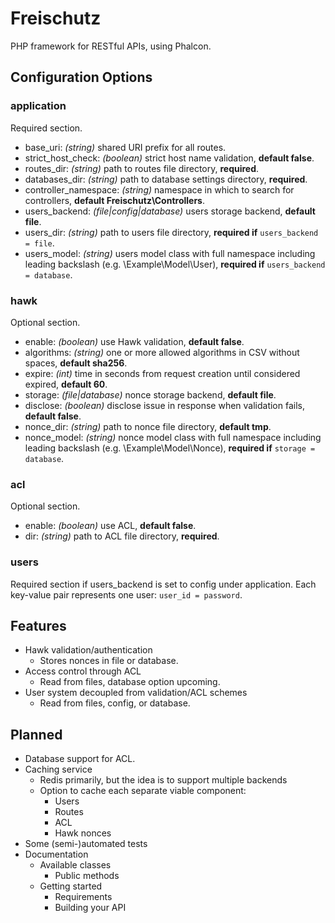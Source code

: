 Freischutz
==========

PHP framework for RESTful APIs, using Phalcon.

Configuration Options
---------------------

### application
Required section.
* base_uri: _(string)_ shared URI prefix for all routes.
* strict_host_check: _(boolean)_ strict host name validation, **default false**.
* routes_dir: _(string)_ path to routes file directory, **required**.
* databases_dir: _(string)_ path to database settings directory, **required**.
* controller_namespace: _(string)_ namespace in which to search for controllers, **default Freischutz\Controllers**.
* users_backend: _(file|config|database)_ users storage backend, **default file**.
* users_dir: _(string)_ path to users file directory, **required if** `users_backend = file`.
* users_model: _(string)_ users model class with full namespace including leading backslash (e.g. \Example\Model\User), **required if** `users_backend = database`.

### hawk
Optional section.
* enable: _(boolean)_ use Hawk validation, **default false**.
* algorithms: _(string)_ one or more allowed algorithms in CSV without spaces, **default sha256**.
* expire: _(int)_ time in seconds from request creation until considered expired, **default 60**.
* storage: _(file|database)_ nonce storage backend, **default file**.
* disclose: _(boolean)_ disclose issue in response when validation fails, **default false**.
* nonce_dir: _(string)_ path to nonce file directory, **default tmp**.
* nonce_model: _(string)_ nonce model class with full namespace including leading backslash (e.g. \Example\Model\Nonce), **required if** `storage = database`.

### acl
Optional section.
* enable: _(boolean)_ use ACL, **default false**.
* dir: _(string)_ path to ACL file directory, **required**.

### users
Required section if users_backend is set to config under application.
Each key-value pair represents one user: `user_id = password`.


Features
--------

* Hawk validation/authentication
  * Stores nonces in file or database.
* Access control through ACL
  * Read from files, database option upcoming.
* User system decoupled from validation/ACL schemes
  * Read from files, config, or database.


Planned
-------

* Database support for ACL.
* Caching service
  * Redis primarily, but the idea is to support multiple backends
  * Option to cache each separate viable component:
     * Users
     * Routes
     * ACL
     * Hawk nonces
* Some (semi-)automated tests
* Documentation
  * Available classes
     * Public methods
  * Getting started
     * Requirements
     * Building your API
